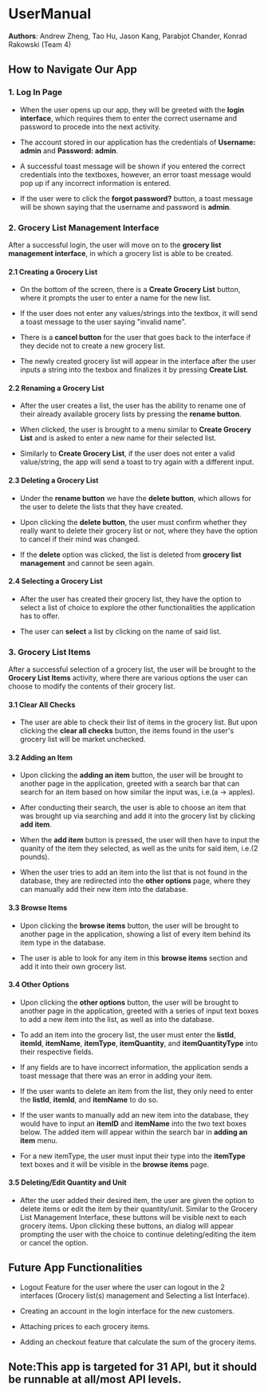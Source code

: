 # UserManual

**Authors**: Andrew Zheng, Tao Hu, Jason Kang, Parabjot Chander, Konrad Rakowski (Team 4)

## How to Navigate Our App

### 1. Log In Page

- When the user opens up our app, they will be greeted with the **login interface**, which requires them to enter the 
correct username and password to procede into the next activity. 

- The account stored in our application has the credentials of **Username: admin** and **Password: admin**.

- A successful toast message will be shown if you entered the correct credentials into the textboxes, however, an
error toast message would pop up if any incorrect information is entered.

- If the user were to click the **forgot password?** button, a toast message will be shown saying that the username and password is **admin**.

### 2. Grocery List Management Interface

After a successful login, the user will move on to the **grocery list management interface**, in which a grocery list is
able to be created.

#### 2.1 Creating a Grocery List

- On the bottom of the screen, there is a **Create Grocery List** button, where it prompts the user to enter a name for the 
new list. 

- If the user does not enter any values/strings into the textbox, it will send a toast message to the user saying 
"invalid name".

- There is a **cancel button** for the user that goes back to the interface if they decide not to create a new grocery list.

- The newly created grocery list will appear in the interface after the user inputs a string into the texbox and finalizes 
it by pressing **Create List**.


#### 2.2 Renaming a Grocery List

- After the user creates a list, the user has the ability to rename one of their already available grocery lists by pressing
the **rename button**. 

- When clicked, the user is brought to a menu similar to **Create Grocery List** and is asked to enter a new name for their
selected list. 

- Similarly to **Create Grocery List**, if the user does not enter a valid value/string, the app will send a toast to try again with a different input.


#### 2.3 Deleting a Grocery List

- Under the **rename button** we have the **delete button**, which allows for the user to delete the lists that they have 
created.

- Upon clicking the **delete button**, the user must confirm whether they really want to delete their grocery list or not, where they have the option to cancel if their mind was changed.

- If the **delete** option was clicked, the list is deleted from **grocery list management** and cannot be seen again.


#### 2.4 Selecting a Grocery List

- After the user has created their grocery list, they have the option to select a list of choice to explore the other
functionalities the application has to offer.

- The user can **select** a list by clicking on the name of said list.



### 3. Grocery List Items

After a successful selection of a grocery list, the user will be brought to the **Grocery List Items** activity, where
there are various options the user can choose to modify the contents of their grocery list. 


#### 3.1 Clear All Checks

- The user are able to check their list of items in the grocery list. But upon clicking the **clear all checks** button, the items found in the user's grocery list will be market unchecked.


#### 3.2 Adding an Item

- Upon clicking the **adding an item** button, the user will be brought to another page in the application, greeted with a search bar that can search for an item based on how similar the input was, i.e.(a -> apples).

- After conducting their search, the user is able to choose an item that was brought up via searching and add it into the grocery list by clicking **add item**.

- When the **add item** button is pressed, the user will then have to input the quanity of the item they selected, as well as the units for said item, i.e.(2 pounds).

- When the user tries to add an item into the list that is not found in the database, they are redirected into the **other options** page, where they can manually add their new item into the database.


#### 3.3 Browse Items

- Upon clicking the **browse items** button, the user will be brought to another page in the application, showing a list of
every item behind its item type in the database.

- The user is able to look for any item in this **browse items** section and add it into their own grocery list.


#### 3.4 Other Options

- Upon clicking the **other options** button, the user will be brought to another page in the application, greeted with a series of input text boxes to 
add a new item into the list, as well as into the database.

- To add an item into the grocery list, the user must enter the **listId**, **itemId**, **itemName**, **itemType**, **itemQuantity**, and **itemQuantityType** into their respective fields.

- If any fields are to have incorrect information, the application sends a toast message that there was an error in adding your item.

- If the user wants to delete an item from the list, they only need to enter the **listId**, **itemId**, and **itemName** to do so.

- If the user wants to manually add an new item into the database, they would have to input an **itemID** and **itemName** into the two text boxes below. The added item will appear within the search bar in **adding an item** menu.

- For a new itemType, the user must input their type into the **itemType** text boxes and it will be visible in the **browse items** page.

#### 3.5 Deleting/Edit Quantity and Unit 
- After the user added their desired item, the user are given the option to delete items or edit the item by their quantity/unit. Similar to the Grocery List Management Interface, these buttons will be visible next to each grocery items. Upon clicking these buttons, an dialog will appear prompting the user with the choice to continue deleting/editing the item or cancel the option.


## Future App Functionalities

- Logout Feature for the user where the user can logout in the 2 interfaces (Grocery list(s) management and Selecting a list Interface).

- Creating an account in the login interface for the new customers. 

- Attaching prices to each grocery items.

- Adding an checkout feature that calculate the sum of the grocery items.

## Note:This app is targeted for 31 API, but it should be runnable at all/most API levels.


